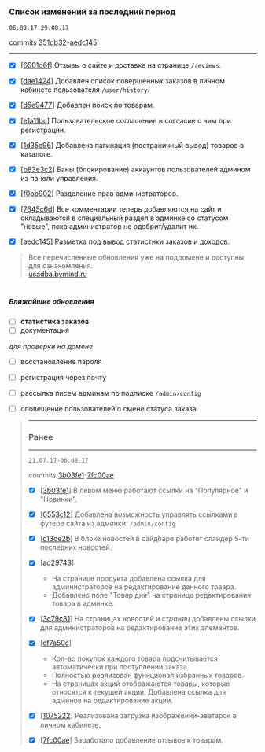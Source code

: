 ### Список изменений за последний период
`06.08.17-29.08.17`

commits [351db32](https://github.com/bymind/usadba/commit/351db329d2a33da3ef6d58ad7fb49f3994e60ef8)-[aedc145](https://github.com/bymind/usadba/commit/aedc145240bd1e676730848a6f8235af7b93b715)

-------------------
- [x] [[6501d6f](https://github.com/bymind/usadba/commit/6501d6fc30478dc3e842d7ee688b9f4e8a0a8cae)] Отзывы о сайте и доставке на странице `/reviews`.

- [x] [[dae1424](https://github.com/bymind/usadba/commit/dae1424a20e2efec7e0f1b26328ff0daca4f8664)] Добавлен список совершённых заказов в личном кабинете пользователя `/user/history`.

- [x] [[d5e9477](https://github.com/bymind/usadba/commit/d5e9477245476fd6071f3656f2876c78e3ebc21f)] Добавлен поиск по товарам.

- [x] [[e1a11bc](https://github.com/bymind/usadba/commit/e1a11bc17422ea655f4d3a704f7dfc7f0413d3fb)] Пользовательское соглашение и согласие с ним при регистрации.

- [x] [[1d35c96](https://github.com/bymind/usadba/commit/1d35c96319863b985d398a03aa5d02647d583bc8)] Добавлена пагинация (постраничный вывод) товаров в каталоге.

- [x] [[b83e3c2](https://github.com/bymind/usadba/commit/b83e3c22fa12d0d244294dfba6b4faf6ef6671e0)] Баны (блокирование) аккаунтов пользователей админом из панели управления.

- [x] [[f0bb902](https://github.com/bymind/usadba/commit/f0bb902f9410278daca638fc8a13a5b5ba4ecf4c)] Разделение прав администраторов.

- [x] [[7645c6d](https://github.com/bymind/usadba/commit/7645c6d54129a70b8753e28efc928cf49a89afd7)] Все комментарии теперь добавляются на сайт и складываются в специальный раздел в админке со статусом "новые", пока администратор не одобрит/удалит их.

- [x] [[aedc145](https://github.com/bymind/usadba/commit/aedc145240bd1e676730848a6f8235af7b93b715)] Разметка под вывод статистики заказов и доходов.


>Все перечисленные обновления уже на поддомене и доступны для ознакомления.<br>
>[usadba.bymind.ru](http://usadba.bymind.ru)

#
##### Ближайшие обновления
- [ ] **статистика заказов**
- [ ] документация

_для проверки на домене_
- [ ] восстановление пароля
- [ ] регистрация через почту
- [ ] рассылка писем админам по подписке `/admin/config`
- [ ] оповещение пользователей о смене статуса заказа


>---------------
>### Ранее
>---------------
>
>`21.07.17-06.08.17`
>
>commits [3b03fe1](https://github.com/bymind/usadba/commit/3b03fe170c0dac5d6a1396037eaedeeb9eced73a)-[7fc00ae](https://github.com/bymind/usadba/commit/7fc00aec4b992dad499bd0c4f4976c2b925ca9c1)
>
>
>- [x] [[3b03fe1](https://github.com/bymind/usadba/commit/3b03fe170c0dac5d6a1396037eaedeeb9eced73a)] В левом меню работают ссылки на "Популярное" и "Новинки".
>
>- [x] [[0553c12](https://github.com/bymind/usadba/commit/0553c12e34415d93a2b1bc4711671403be770dbb)] Добавлена возможность управлять ссылками в футере сайта из админки. `/admin/config`
>
>- [x] [[c13de2b](https://github.com/bymind/usadba/commit/c13de2b34f591c9f8116af1a5f604198932f01c4)] В блоке новостей в сайдбаре работет слайдер 5-ти последних новостей.
>
>- [x] [[ad29743](https://github.com/bymind/usadba/commit/ad29743836367563203f8022a7a4702bf65b4ecc)]
>   * На странице продукта добавлена ссылка для администраторов на редактирование данного товара.
>   * Добавлено поле "Товар дня" на странице редактирования товара в админке.
>
>- [x] [[3c79c81](https://github.com/bymind/usadba/commit/3c79c811f1593c34b6968a4f0ae5db3202ffb64e)] На страницах новостей и _страниц_  добавлены ссылки для администраторов на редактирование этих элементов.
>
>- [x] [[cf7a50c](https://github.com/bymind/usadba/commit/cf7a50cbb33fdcc88aa67d3169952763dd031476)]
>   * Кол-во покупок каждого товара подсчитывается автоматически при поступлении заказа.
>   * Полностью реализован функционал избранных товаров.
>   * На страницах акций отображаются товары, которые относятся к текущей акции. Добавлена ссылка для админов на редактирование акции.
>
>- [x] [[1075222](https://github.com/bymind/usadba/commit/1075222dfedb29cc7deef35412acea9f9bc4eb32)] Реализована загрузка изображений-аватарок в личном кабинете.
>
>- [x] [[7fc00ae](https://github.com/bymind/usadba/commit/7fc00aec4b992dad499bd0c4f4976c2b925ca9c1)] Заработало добавление отзывов к товарам.
>
